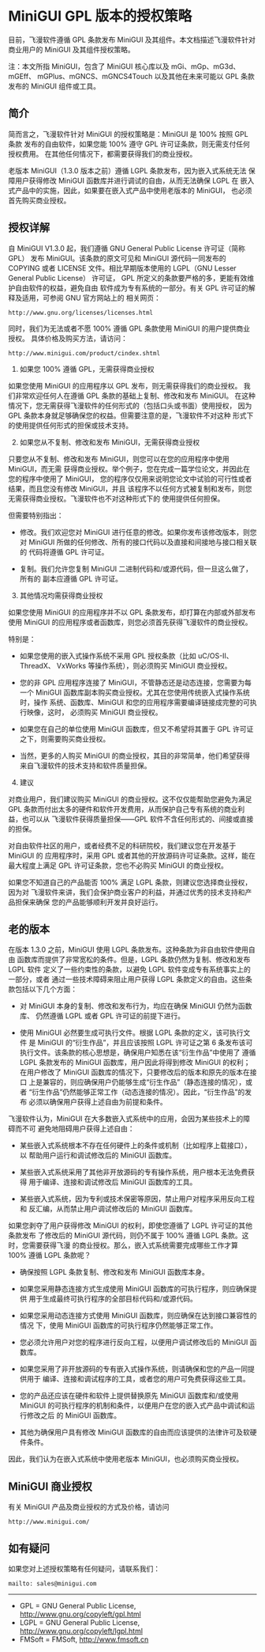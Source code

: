 # MiniGUI GPL 版本的授权策略

目前，飞漫软件遵循 GPL 条款发布 MiniGUI 及其组件。本文档描述飞漫软件针对
商业用户的 MiniGUI 及其组件授权策略。

注：本文所指 MiniGUI，包含了 MiniGUI 核心库以及 mGi、mGp、mG3d、mGEff、
mGPlus、mGNCS、mGNCS4Touch 以及其他在未来可能以 GPL 条款发布的 MiniGUI
组件或工具。

## 简介

简而言之，飞漫软件针对 MiniGUI 的授权策略是：MiniGUI 是 100% 按照 GPL 条款
发布的自由软件，如果您能 100% 遵守 GPL 许可证条款，则无需支付任何授权费用。
在其他任何情况下，都需要获得我们的商业授权。

老版本 MiniGUI（1.3.0 版本之前）遵循 LGPL 条款发布，因为嵌入式系统无法
保障用户获得修改 MiniGUI 函数库并进行调试的自由，从而无法确保 LGPL 在
嵌入式产品中的实施，因此，如果要在嵌入式产品中使用老版本的 MiniGUI， 也必须
首先购买商业授权。


## 授权详解

自 MiniGUI V1.3.0 起，我们遵循 GNU General Public License 许可证（简称 GPL）
发布 MiniGUI。该条款的原文可见和 MiniGUI 源代码一同发布的 COPYING 或者
LICENSE 文件。相比早期版本使用的 LGPL（GNU Lesser General Public License）
许可证， GPL 所定义的条款要严格的多，更能有效维护自由软件的权益，避免自由
软件成为专有系统的一部分。有关 GPL 许可证的解释及适用，可参阅 GNU 官方网站上的
相关网页：

    http://www.gnu.org/licenses/licenses.html

同时，我们为无法或者不愿 100% 遵循 GPL 条款使用 MiniGUI 的用户提供商业授权。
具体价格及购买方法，请访问：

    http://www.minigui.com/product/cindex.shtml


1. 如果您 100% 遵循 GPL，无需获得商业授权

如果您使用 MiniGUI 的应用程序以 GPL 发布，则无需获得我们的商业授权。
我们非常欢迎任何人在遵循 GPL 条款的基础上复制、修改和发布 MiniGUI。
在这种情况下，您无需获得飞漫软件的任何形式的（包括口头或书面）使用授权，
因为 GPL 条款本身就足够确保您的权益。但需要注意的是，飞漫软件不对这种
形式下的使用提供任何形式的担保或技术支持。


2. 如果您从不复制、修改和发布 MiniGUI，无需获得商业授权

只要您从不复制、修改和发布 MiniGUI，则您可以在您的应用程序中使用 MiniGUI，而无需
获得商业授权。举个例子，您在完成一篇学位论文，并因此在您的程序中使用了 MiniGUI，
您的程序仅仅用来说明您论文中试验的可行性或者结果，而且您没有修改 MiniGUI，并且
该程序不以任何方式被复制和发布，则您无需获得商业授权。飞漫软件也不对这种形式下的
使用提供任何担保。

但需要特别指出：

  * 修改。我们欢迎您对 MiniGUI 进行任意的修改。如果你发布该修改版本，则您
    对 MiniGUI 所做的任何修改、所有的接口代码以及直接和间接地与接口相关联的
    代码将遵循 GPL 许可证。

  * 复制。我们允许您复制 MiniGUI 二进制代码和/或源代码，但一旦这么做了，所有的
    副本应遵循 GPL 许可证。


3. 其他情况均需获得商业授权

如果您使用 MiniGUI 的应用程序并不以 GPL 条款发布，却打算在内部或外部发布
使用 MiniGUI 的应用程序或者函数库，则您必须首先获得飞漫软件的商业授权。

特别是：

  * 如果您使用的嵌入式操作系统不采用 GPL 授权条款（比如 uC/OS-II、ThreadX、
    VxWorks 等操作系统），则必须购买 MiniGUI 商业授权。

  * 您的非 GPL 应用程序连接了 MiniGUI，不管静态还是动态连接，您需要为每一个
    MiniGUI 函数库副本购买商业授权。尤其在您使用传统嵌入式操作系统时，操作
    系统、函数库、MiniGUI 和您的应用程序需要编译链接成完整的可执行映像，这时，
    必须购买 MiniGUI 商业授权。

  * 如果您在自己的单位使用 MiniGUI 函数库，但又不希望将其置于 GPL 许可证
    之下，则需要购买商业授权。

  * 当然，更多的人购买 MiniGUI 的商业授权，其目的非常简单，他们希望获得
    来自飞漫软件的技术支持和软件质量担保。


4. 建议

对商业用户，我们建议购买 MiniGUI 的商业授权。这不仅仅能帮助您避免为满足 GPL 
条款而付出太多的硬件和软件开发费用，从而保护自己专有系统的商业利益，也可以从
飞漫软件获得质量担保——GPL 软件不含任何形式的、间接或直接的担保。

对自由软件社区的用户，或者经费不足的科研院校，我们建议您在开发基于 MiniGUI 的
应用程序时，采用 GPL 或者其他的开放源码许可证条款。这样，能在最大程度上满足
GPL 许可证条款，您也不必购买 MiniGUI 的商业授权。

如果您不知道自己的产品能否 100% 满足 LGPL 条款，则建议您选择商业授权，因为对
飞漫软件来讲，我们会保护商业客户的利益，并通过优秀的技术支持和产品担保来确保
您的产品能够顺利开发并良好运行。


## 老的版本

在版本 1.3.0 之前，MiniGUI 使用 LGPL 条款发布。这种条款为非自由软件使用自由
函数库而提供了非常宽松的条件。但是，LGPL 条款仍然为复制、修改和发布 LGPL 软件
定义了一些约束性的条款，以避免 LGPL 软件变成专有系统事实上的一部分，或者
通过一些技术障碍来阻止用户获得 LGPL 条款定义的自由。这些条款包括以下几个方面：

  * 对 MiniGUI 本身的复制、修改和发布行为，均应在确保 MiniGUI 仍然为函数库、
    仍然遵循 LGPL 或者 GPL 许可证的前提下进行。

  * 使用 MiniGUI 必然要生成可执行文件。根据 LGPL 条款的定义，该可执行文件
    是 MiniGUI 的“衍生作品”，并且应该按照 LGPL 许可证之第 6 条发布该可
    执行文件。该条款的核心思想是，确保用户知悉在该“衍生作品”中使用了
    遵循 LGPL 条款发布的 MiniGUI 函数库，用户因此将得到修改 MiniGUI 的权利；
    在用户修改了 MiniGUI 函数库的情况下，只要修改后的版本和原先的版本在接口
    上是兼容的，则应确保用户仍能够生成“衍生作品”（静态连接的情况），或者
    “衍生作品”仍然能够正常工作（动态连接的情况）。因此，“衍生作品”的发布
    必须以确保用户获得上述自由为前提和条件。

飞漫软件认为，MiniGUI 在大多数嵌入式系统中的应用，会因为某些技术上的障碍而不可
避免地阻碍用户获得上述自由：

  * 某些嵌入式系统根本不存在任何硬件上的条件或机制（比如程序上载接口），以
    帮助用户运行和调试修改后的 MiniGUI 函数库。

  * 某些嵌入式系统采用了其他非开放源码的专有操作系统，用户根本无法免费获得
    用于编译、连接和调试修改后 MiniGUI 函数库的工具。

  * 某些嵌入式系统，因为专利或技术保密等原因，禁止用户对程序采用反向工程和
    反汇编，从而禁止用户调试修改后的 MiniGUI 函数库。

如果您剥夺了用户获得修改 MiniGUI 的权利，即使您遵循了 LGPL 许可证的其他条款发布
了修改后的 MiniGUI 源代码，则仍不属于 100% 遵循 LGPL 条款。这时，您需要获得飞漫
的商业授权。那么，嵌入式系统需要完成哪些工作才算 100% 遵循 LGPL 条款呢？

  * 确保按照 LGPL 条款复制、修改和发布 MiniGUI 函数库本身。

  * 如果您采用静态连接方式生成使用 MiniGUI 函数库的可执行程序，则应确保提供
    用于生成最终可执行程序的全部目标代码和/或源代码。

  * 如果您采用动态连接方式使用 MiniGUI 函数库，则应确保在达到接口兼容性的情况
    下，使用 MiniGUI 函数库的可执行程序仍然能够正常工作。

  * 您必须允许用户对您的程序进行反向工程，以便用户调试修改后的 MiniGUI 函数库。

  * 如果您采用了非开放源码的专有嵌入式操作系统，则请确保和您的产品一同提供用于
    编译、连接和调试程序的工具，或者您的用户可免费获得这些工具。

  * 您的产品还应该在硬件和软件上提供替换原先 MiniGUI 函数库和/或使用 MiniGUI
    的可执行程序的机制和条件，以便用户在您的嵌入式产品中调试和运行修改之后
    的 MiniGUI 函数库。

  * 其他为确保用户具有修改 MiniGUI 函数库的自由而应该提供的法律许可及软硬件条件。


因此，我们认为在嵌入式系统中使用老版本 MiniGUI，也必须购买商业授权。


## MiniGUI 商业授权

有关 MiniGUI 产品及商业授权的方式及价格，请访问

    http://www.minigui.com/


## 如有疑问

如果您对上述授权策略有任何疑问，请联系我们：

    mailto: sales@minigui.com

----

  * GPL = GNU General Public License, http://www.gnu.org/copyleft/gpl.html 
  * LGPL = GNU General Public License, http://www.gnu.org/copyleft/lgpl.html 
  * FMSoft = FMSoft, http://www.fmsoft.cn

